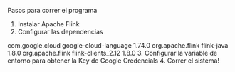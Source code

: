 Pasos para correr el programa 

1. Instalar Apache Flink
2. Configurar las dependencias
 <dependencies>
    <dependency>
        <groupId>com.google.cloud</groupId>
        <artifactId>google-cloud-language</artifactId>
        <version>1.74.0</version>
    </dependency>
        <dependency>
            <groupId>org.apache.flink</groupId>
            <artifactId>flink-java</artifactId>
            <version>1.8.0</version>
        </dependency>
        <dependency>
            <groupId>org.apache.flink</groupId>
            <artifactId>flink-clients_2.12</artifactId>
            <version>1.8.0</version>
        </dependency>
    </dependencies>
3. Configurar la variable de entorno para obtener la Key de Google Credencials
4. Correr el sistema!